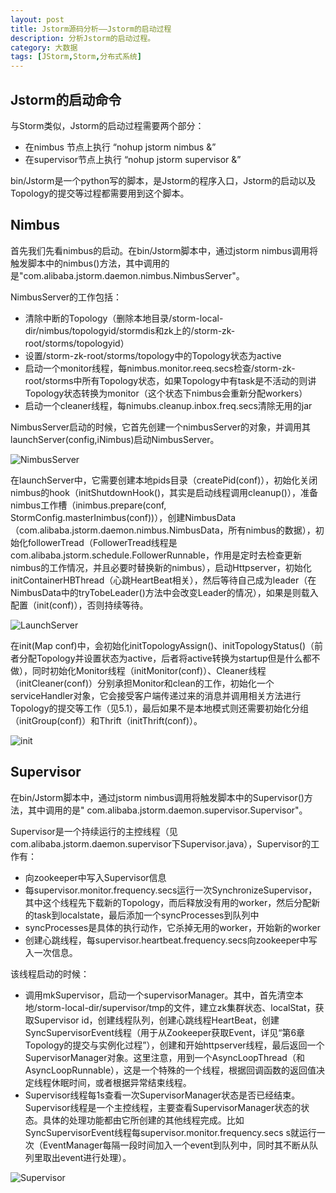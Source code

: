 ```yaml
---
layout: post
title: Jstorm源码分析——Jstorm的启动过程
description: 分析Jstorm的启动过程。
category: 大数据
tags: [JStorm,Storm,分布式系统]
---
```

## Jstorm的启动命令

与Storm类似，Jstorm的启动过程需要两个部分：

<!--more-->

* 在nimbus 节点上执行 “nohup jstorm nimbus &” 
* 在supervisor节点上执行 “nohup jstorm supervisor &”

bin/Jstorm是一个python写的脚本，是Jstorm的程序入口，Jstorm的启动以及Topology的提交等过程都需要用到这个脚本。

## Nimbus

首先我们先看nimbus的启动。在bin/Jstorm脚本中，通过jstorm nimbus调用将触发脚本中的nimbus()方法，其中调用的是"com.alibaba.jstorm.daemon.nimbus.NimbusServer"。

NimbusServer的工作包括：

* 清除中断的Topology（删除本地目录/storm-local-dir/nimbus/topologyid/stormdis和zk上的/storm-zk-root/storms/topologyid）
* 设置/storm-zk-root/storms/topology中的Topology状态为active
* 启动一个monitor线程，每nimbus.monitor.reeq.secs检查/storm-zk-root/storms中所有Topology状态，如果Topology中有task是不活动的则讲Topology状态转换为monitor（这个状态下nimbus会重新分配workers）
* 启动一个cleaner线程，每nimubs.cleanup.inbox.freq.secs清除无用的jar

NimbusServer启动的时候，它首先创建一个nimbusServer的对象，并调用其launchServer(config,iNimbus)启动NimbusServer。
 
![NimbusServer](/images/jstorm/image017.png)
 
在launchServer中，它需要创建本地pids目录（createPid(conf)），初始化关闭nimbus的hook（initShutdownHook()，其实是启动线程调用cleanup()），准备nimbus工作槽（inimbus.prepare(conf, StormConfig.masterInimbus(conf))），创建NimbusData（com.alibaba.jstorm.daemon.nimbus.NimbusData，所有nimbus的数据），初始化followerTread（FollowerTread线程是com.alibaba.jstorm.schedule.FollowerRunnable，作用是定时去检查更新nimbus的工作情况，并且必要时替换新的nimbus），启动Httpserver，初始化initContainerHBThread（心跳HeartBeat相关），然后等待自己成为leader（在NimbusData中的tryTobeLeader()方法中会改变Leader的情况），如果是则载入配置（init(conf)），否则持续等待。
 
![LaunchServer](/images/jstorm/image018.png)
 
在init(Map conf)中，会初始化initTopologyAssign()、initTopologyStatus()（前者分配Topology并设置状态为active，后者将active转换为startup但是什么都不做），同时初始化Monitor线程（initMonitor(conf)）、Cleaner线程（initCleaner(conf)）分别承担Monitor和clean的工作，初始化一个serviceHandler对象，它会接受客户端传递过来的消息并调用相关方法进行Topology的提交等工作（见5.1），最后如果不是本地模式则还需要初始化分组（initGroup(conf)）和Thrift（initThrift(conf)）。
 
![init](/images/jstorm/image019.png)
 
## Supervisor

在bin/Jstorm脚本中，通过jstorm nimbus调用将触发脚本中的Supervisor()方法，其中调用的是" com.alibaba.jstorm.daemon.supervisor.Supervisor"。

Supervisor是一个持续运行的主控线程（见com.alibaba.jstorm.daemon.supervisor下Supervisor.java），Supervisor的工作有：

* 向zookeeper中写入Supervisor信息
* 每supervisor.monitor.frequency.secs运行一次SynchronizeSupervisor，其中这个线程先下载新的Topology，而后释放没有用的worker，然后分配新的task到localstate，最后添加一个syncProcesses到队列中
* syncProcesses是具体的执行动作，它杀掉无用的worker，开始新的worker
* 创建心跳线程，每supervisor.heartbeat.frequency.secs向zookeeper中写入一次信息。

该线程启动的时候：

* 调用mkSupervisor，启动一个supervisorManager。其中，首先清空本地/storm-local-dir/supervisor/tmp的文件，建立zk集群状态、localStat，获取Supervisor id，创建线程队列，创建心跳线程HeartBeat，创建SyncSupervisorEvent线程（用于从Zookeeper获取Event，详见“第6章Topology的提交与实例化过程”），创建和开始httpserver线程，最后返回一个SupervisorManager对象。这里注意，用到一个AsyncLoopThread（和AsyncLoopRunnable），这是一个特殊的一个线程，根据回调函数的返回值决定线程休眠时间，或者根据异常结束线程。
* Supervisor线程每1s查看一次SupervisorManager状态是否已经结束。Supervisor线程是一个主控线程，主要查看SupervisorManager状态的状态。具体的处理功能都由它所创建的其他线程完成。比如SyncSupervisorEvent线程每supervisor.monitor.frequency.secs s就运行一次（EventManager每隔一段时间加入一个event到队列中，同时其不断从队列里取出event进行处理）。

![Supervisor](/images/jstorm/image020.png)



